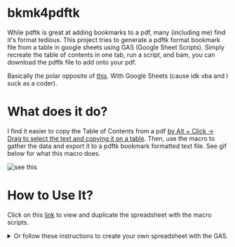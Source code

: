 # bkmk4pdftk
While pdftk is great at adding bookmarks to a pdf, many (including me) find it's format tedious. This project tries to generate a pdftk format bookmark file from a table in google sheets using GAS (Google Sheet Scripts). Simply recreate the table of contents in one tab, run a script, and bam, you can download the pdftk file to add onto your pdf. 

Basically the polar opposite of [this](https://www.excelforum.com/excel-general/1056038-is-there-a-way-to-convert-the-index-bookmarks-of-a-pdf-file-to-excel.html). With Google Sheets (cause idk vba and I suck as a coder). 

# What does it do?
I find it easier to copy the Table of Contents from a pdf [by Alt + Click -> Drag to select the text and copying it on a table](https://i.imgur.com/CYP0NnK.gif). 
Then, use the macro to gather the data and export it to a pdftk bookmark formatted text file. See gif below for what this macro does.

![see this](https://i.imgur.com/lQX2AQy.gif)



# How to Use It?
Click on this [link](https://docs.google.com/spreadsheets/d/12ZUxQpqf-XuwGNzusuPX34YKGFjB3KfXHapLq6fJTOw/edit?usp=sharing) to view and duplicate the spreadsheet with the macro scripts. 

<details>
        <summary>Or follow these instructions to create your own spreadsheet with the GAS. </summary>
Create a **new** Google spreadsheet, click Tools > Script editor... then copy and paste the contents of the interday.gs file (see above) into the script editor and save. Return to the spreadsheet and refresh the page (Note: actually click the refresh button or select it from the menu; the keyboard shortcut is overriden on Google Sheets, at least in Google Chrome). A couple seconds after the page reloads you should see a "Fitbit" menu at the top.

</details>
